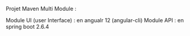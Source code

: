 Projet Maven Multi Module :

Module UI (user Interface) : en angualr 12 (angular-cli)
Module API : en spring boot 2.6.4